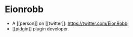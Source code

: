 # Eionrobb

- A [[person]] on [[twitter]]: https://twitter.com/EionRobb
- [[pidgin]] plugin developer.


